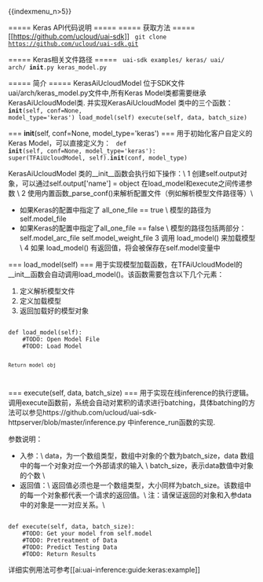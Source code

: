 {{indexmenu_n>5}}

===== Keras API代码说明 =====
===== 获取方法 =====
[[https://github.com/ucloud/uai-sdk]]
<code>
git clone https://github.com/ucloud/uai-sdk.git
</code>

===== Keras相关文件路径 =====
<code>
uai-sdk
  examples/
    keras/
  uai/
    arch/
      __init__.py
      keras_model.py
</code>

===== 简介 =====
KerasAiUcloudModel 位于SDK文件uai/arch/keras\_model.py文件中,所有Keras Model类都需要继承KerasAiUcloudModel类. 并实现KerasAiUcloudModel 类中的三个函数：
<code>
__init__(self, conf=None, model_type='keras')
load_model(self) 
execute(self, data, batch_size)
</code>

=== __init__(self, conf=None, model_type='keras') ===
用于初始化客户自定义的Keras Model，可以直接定义为：
<code>
def __init__(self, conf=None, model_type='keras'):
    super(TFAiUcloudModel, self).__init__(conf, model_type)
</code>

KerasAiUcloudModel 类的\_\_init\_\_函数会执行如下操作：\\
1 创建self.output对象，可以通过self.output['name'] = object 在load\_model和execute之间传递参数 \\ 
2 使用内置函数\_parse\_conf()来解析配置文件（例如解析模型文件路径等）\\
  * 如果Keras的配置中指定了 all\_one\_file == true \\
模型的路径为 self.model\_file
  * 如果Keras的配置中指定了all\_one\_file == false \\
模型的路径包括两部分：
self.model\_arc\_file
self.model\_weight\_file
3 调用 load\_model() 来加载模型 \\
4 如果 load\_model() 有返回值，将会被保存在self.model变量中

=== load_model(self) ===
用于实现模型加载函数，在TFAiUcloudModel的\_\_init\_\_函数会自动调用load\_model()。该函数需要包含以下几个元素：
1. 定义解析模型文件
2. 定义加载模型
3. 返回加载好的模型对象

<code>
def load_model(self):
    #TODO: Open Model File
    #TODO: Load Model

    Return model_obj
</code>

=== execute(self, data, batch_size) ===
用于实现在线inference的执行逻辑。调用execute函数前，系统会自动对累积的请求进行batching，具体batching的方法可以参见https://github.com/ucloud/uai-sdk-httpserver/blob/master/inference.py 中inference\_run函数的实现.

参数说明：
  * 入参：\\
data，为一个数组类型，数组中对象的个数为batch\_size，data 数组中的每一个对象对应一个外部请求的输入 \\
batch\_size，表示data数值中对象的个数 \\
  * 返回值：\\
返回值必须也是一个数组类型，大小同样为batch\_size。该数组中的每一个对象都代表一个请求的返回值。\\
注：请保证返回的对象和入参data中的对象是一一对应关系。\\

<code>
def execute(self, data, batch_size):
    #TODO: Get your model from self.model
    #TODO: Pretreatment of Data
    #TODO: Predict Testing Data
    #TODO: Return Results
</code>

详细实例用法可参考[[ai:uai-inference:guide:keras:example]]

